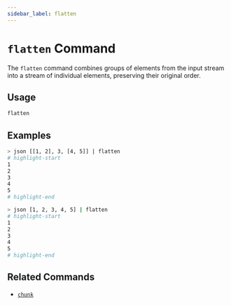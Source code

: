 ```yaml
---
sidebar_label: flatten
---
```


# `flatten` Command

The `flatten` command combines groups of elements from the input stream into a stream of individual elements, preserving their original order.

## Usage

```bash
flatten
```

## Examples

```bash
> json [[1, 2], 3, [4, 5]] | flatten
# highlight-start
​1
​2
​3
​4
​5
# highlight-end
```

```bash title="An already flat stream of elements would be unchanged"
> json [1, 2, 3, 4, 5] | flatten
# highlight-start
​1
​2
​3
​4
​5
# highlight-end
```

## Related Commands

- [`chunk`](./chunk.md)
